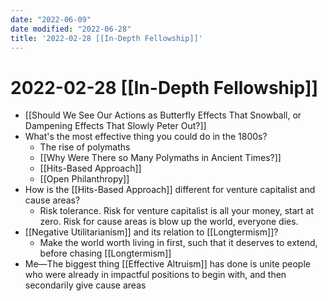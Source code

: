```yaml
---
date: "2022-06-09"
date modified: "2022-06-28"
title: '2022-02-28 [[In-Depth Fellowship]]'
---
```


# 2022-02-28 [[In-Depth Fellowship]]
- [[Should We See Our Actions as Butterfly Effects That Snowball, or Dampening Effects That Slowly Peter Out?]]
- What's the most effective thing you could do in the 1800s?
	- The rise of polymaths
	- [[Why Were There so Many Polymaths in Ancient Times?]]
	- [[Hits-Based Approach]]
	- [[Open Philanthropy]]
- How is the [[Hits-Based Approach]] different for venture capitalist and cause areas?
	- Risk tolerance. Risk for venture capitalist is all your money, start at zero. Risk for cause areas is blow up the world, everyone dies.
- [[Negative Utilitarianism]] and its relation to [[Longtermism]]?
	- Make the world worth living in first, such that it deserves to extend, before chasing [[Longtermism]]
- Me—The biggest thing [[Effective Altruism]] has done is unite people who were already in impactful positions to begin with, and then secondarily give cause areas

